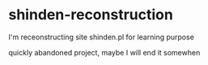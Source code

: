 # shinden-reconstruction
I'm receonstructing site shinden.pl for learning purpose

quickly abandoned project, maybe I will end it somewhen
